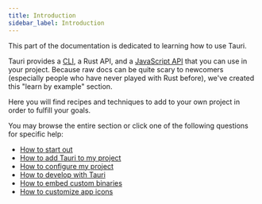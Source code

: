 ```yaml
---
title: Introduction
sidebar_label: Introduction 
---
```


This part of the documentation is dedicated to learning how to use Tauri.

Tauri provides a [CLI](/docs/api/cli), a Rust API, and a [JavaScript API](/docs/api/js) that you can use in your project. Because raw docs can be quite scary to newcomers (especially people who have never played with Rust before), we've created this "learn by example" section.

Here you will find recipes and techniques to add to your own project in order to fulfill your goals.

You may browse the entire section or click one of the following questions for specific help:

- [How to start out](/docs/usage/development/starting)
- [How to add Tauri to my project](/docs/usage/development/integration)
- [How to configure my project](/docs/usage/patterns/about-patterns)
- [How to develop with Tauri](/docs/usage/development/development)
- [How to embed custom binaries](/docs/usage/recipes/bundler/sidecar)
- [How to customize app icons](/docs/usage/recipes/visual/icons)
